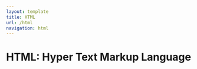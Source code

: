 ```yaml
---
layout: template
title: HTML
url: /html
navigation: html
---
```


# HTML: Hyper Text Markup Language